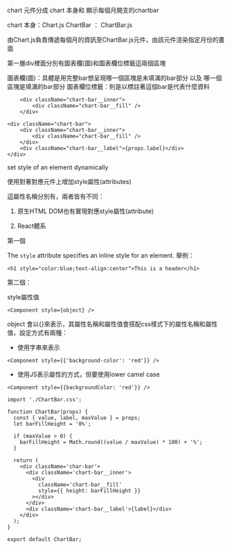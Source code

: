 

chart 元件分成 chart 本身和 顯示每個月開支的chartbar

chart 本身：Chart.js
ChartBar ： ChartBar.js


由Chart.js負責傳遞每個月的資訊至ChartBar.js元件，由該元件渲染指定月份的畫面



第一層div裡面分別有圖表欄(圖)和圖表欄位標籤這兩個區塊

圖表欄(圖)：具體是用完整bar想呈現哪一個區塊是未填滿的bar部分 以及 哪一個區塊是填滿的bar部分
圖表欄位標籤：則是以標註著這個bar是代表什麼資料
```
	<div className="chart-bar__inner">
		<div className="chart-bar__fill" />
	</div>
```


```
<div className="chart-bar">
	<div className="chart-bar__inner">
		<div className="chart-bar__fill" />
	</div>
	<div className="chart-bar__label">{props.label}</div>
</div>
```


set style of an element dynamically

使用對著對應元件上增加style屬性(attributes)

  

這屬性名稱分別有，兩者皆有不同：

1.  原生HTML DOM也有實現對應style屬性(attribute)
    
2.  React體系
    

  

第一個

The `style` attribute specifies an inline style for an element. 舉例：

`<h1 style="color:blue;text-align:center">This is a header</h1>`

  

第二個：

style屬性值

`<Component style={object} />`

  

object 會以{}來表示，其屬性名稱和屬性值會搭配css樣式下的屬性名稱和屬性值，設定方式有兩種：

- 使用字串來表示
```
<Component style={{'background-color': 'red'}} />
```
- 使用JS表示屬性的方式，但要使用lower camel case
```
<Component style={{backgroundColor: 'red'}} />
```



```
import './ChartBar.css';

function ChartBar(props) {
  const { value, label, maxValue } = props;
  let barFillHeight = '0%';

  if (maxValue > 0) {
    barFillHeight = Math.round((value / maxValue) * 100) + '%';
  }

  return (
    <div className='char-bar'>
      <div className='chart-bar__inner'>
        <div
          className='chart-bar__fill'
          style={{ height: barFillHeight }}
        ></div>
      </div>
      <div className='chart-bar__label'>{label}</div>
    </div>
  );
}

export default ChartBar;
```